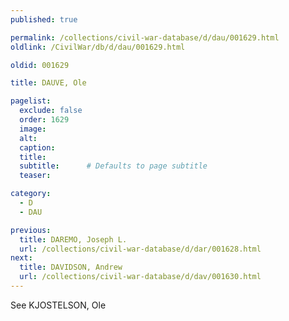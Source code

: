 ```yaml
---
published: true

permalink: /collections/civil-war-database/d/dau/001629.html
oldlink: /CivilWar/db/d/dau/001629.html

oldid: 001629

title: DAUVE, Ole

pagelist:
  exclude: false
  order: 1629
  image: 
  alt:
  caption:
  title:
  subtitle:      # Defaults to page subtitle
  teaser:

category: 
  - D 
  - DAU

previous:
  title: DAREMO, Joseph L.
  url: /collections/civil-war-database/d/dar/001628.html  
next:
  title: DAVIDSON, Andrew
  url: /collections/civil-war-database/d/dav/001630.html   
---
```

See KJOSTELSON, Ole
